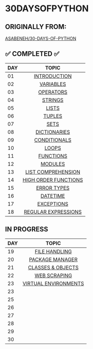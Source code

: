 
# 30DAYSOFPYTHON
## ORIGINALLY FROM: 
[ASABENEH/30-DAYS-OF-PYTHON](https://github.com/Asabeneh/30-Days-Of-Python)

## ✅ COMPLETED ✅
|DAY | TOPIC                   |
|----|:-----------------------:|
| 01 |[INTRODUCTION](/DAY_01/HELLOWORLD.PY)|
| 02 |[VARIABLES](/DAY_02/VARIABLES.PY)|
| 03 |[OPERATORS](/DAY_03/OPERATORS.PY)|
| 04 |[STRINGS](/DAY_04/STRINGS.PY)|
| 05 |[LISTS](/DAY_05/LISTS.py)|
| 06 |[TUPLES](/DAY_06/TUPLES.PY)|
| 07 |[SETS](/DAY_07/SET.PY)|
| 08 |[DICTIONARIES](/DAY_08/DICTIONARIES.PY)|
| 09 |[CONDITIONALS](/DAY_09/CONDITIONALS.PY)|
| 10 |[LOOPS](/DAY_10/LOOPS.PY)|
| 11 |[FUNCTIONS](/DAY_11/FUNCTIONS.PY)|
| 12 |[MODULES](/DAY_12/MODULES.PY)|
| 13 |[LIST COMPREHENSION](/DAY_13/LIST_COMPREHENSION.PY)|
| 14 |[HIGH ORDER FUNCTIONS](/DAY_14/HIGHER_ORDER_FUNCTIONS.py)|
| 15 |[ERROR TYPES](/DAY_15/PYTHON_ERROR_TYPES.ipynb)|
| 16 |[DATETIME](/DAY_16/DATETIME.PY)|
| 17 |[EXCEPTIONS](/DAY_17/EXCEPTIONS.PY)|
| 18 |[REGULAR EXPRESSIONS](/DAY_18/REGEX.py)|

## IN PROGRESS
|DAY | TOPIC                   |
|----|:-----------------------:|
| 19 |[FILE HANDLING](/DAY_19/FILE_HANDLING.py)|
| 20 |[PACKAGE MANAGER](/DAY_20/PACKAGEMGR.py)|
| 21 |[CLASSES & OBJECTS](/DAY_21/CLASSES_OBJECTS.py)|
| 22 |[WEB SCRAPING](/DAY_22/WEB_SCRAPING.py)|
| 23 |[VIRTUAL ENVIRONMENTS](/DAY_23/VIRENV.py)|
| 23 |[]()|
| 25 |[]()|
| 26 |[]()|
| 27 |[]()|
| 28 |[]()|
| 29 |[]()|
| 30 |[]()|
